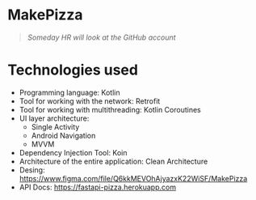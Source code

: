 # MakePizza
> *Someday HR will look at the GitHub account*
# Technologies used
- Programming language: Kotlin
- Tool for working with the network: Retrofit
- Tool for working with multithreading: Kotlin Coroutines
- UI layer architecture:
  - Single Activity
  - Android Navigation
  - MVVM
- Dependency Injection Tool: Koin
- Architecture of the entire application: Clean Architecture 
- Desing: https://www.figma.com/file/Q6kkMEVOhAjyazxK22WiSF/MakePizza
- API Docs: https://fastapi-pizza.herokuapp.com

